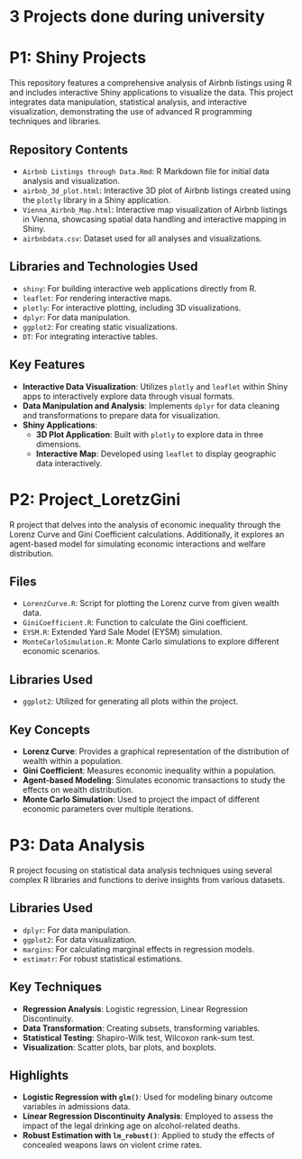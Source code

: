 # 3 Projects done during university
# P1: Shiny Projects
This repository features a comprehensive analysis of Airbnb listings using R and includes interactive Shiny applications to visualize the data. This project integrates data manipulation, statistical analysis, and interactive visualization, demonstrating the use of advanced R programming techniques and libraries.

## Repository Contents
- `Airbnb Listings through Data.Rmd`: R Markdown file for initial data analysis and visualization.
- `airbnb_3d_plot.html`: Interactive 3D plot of Airbnb listings created using the `plotly` library in a Shiny application.
- `Vienna_Airbnb_Map.html`: Interactive map visualization of Airbnb listings in Vienna, showcasing spatial data handling and interactive mapping in Shiny.
- `airbnbdata.csv`: Dataset used for all analyses and visualizations.

## Libraries and Technologies Used
- `shiny`: For building interactive web applications directly from R.
- `leaflet`: For rendering interactive maps.
- `plotly`: For interactive plotting, including 3D visualizations.
- `dplyr`: For data manipulation.
- `ggplot2`: For creating static visualizations.
- `DT`: For integrating interactive tables.

## Key Features
- **Interactive Data Visualization**: Utilizes `plotly` and `leaflet` within Shiny apps to interactively explore data through visual formats.
- **Data Manipulation and Analysis**: Implements `dplyr` for data cleaning and transformations to prepare data for visualization.
- **Shiny Applications**:
  - **3D Plot Application**: Built with `plotly` to explore data in three dimensions.
  - **Interactive Map**: Developed using `leaflet` to display geographic data interactively.
 
  
# P2: Project_LoretzGini
R project that delves into the analysis of economic inequality through the Lorenz Curve and Gini Coefficient calculations. Additionally, it explores an agent-based model for simulating economic interactions and welfare distribution.

## Files
- `LorenzCurve.R`: Script for plotting the Lorenz curve from given wealth data.
- `GiniCoefficient.R`: Function to calculate the Gini coefficient.
- `EYSM.R`: Extended Yard Sale Model (EYSM) simulation.
- `MonteCarloSimulation.R`: Monte Carlo simulations to explore different economic scenarios.

## Libraries Used
- `ggplot2`: Utilized for generating all plots within the project.

## Key Concepts
- **Lorenz Curve**: Provides a graphical representation of the distribution of wealth within a population.
- **Gini Coefficient**: Measures economic inequality within a population.
- **Agent-based Modeling**: Simulates economic transactions to study the effects on wealth distribution.
- **Monte Carlo Simulation**: Used to project the impact of different economic parameters over multiple iterations.

# P3: Data Analysis
 R project focusing on statistical data analysis techniques using several complex R libraries and functions to derive insights from various datasets.
## Libraries Used
- `dplyr`: For data manipulation.
- `ggplot2`: For data visualization.
- `margins`: For calculating marginal effects in regression models.
- `estimatr`: For robust statistical estimations.

## Key Techniques
- **Regression Analysis**: Logistic regression, Linear Regression Discontinuity.
- **Data Transformation**: Creating subsets, transforming variables.
- **Statistical Testing**: Shapiro-Wilk test, Wilcoxon rank-sum test.
- **Visualization**: Scatter plots, bar plots, and boxplots.

## Highlights
- **Logistic Regression with `glm()`**: Used for modeling binary outcome variables in admissions data.
- **Linear Regression Discontinuity Analysis**: Employed to assess the impact of the legal drinking age on alcohol-related deaths.
- **Robust Estimation with `lm_robust()`**: Applied to study the effects of concealed weapons laws on violent crime rates.
